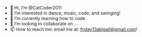 - 👋 Hi, I’m @CatCoder2011
- 👀 I’m interested in dance, music, code, and swinging!
- 🌱 I’m currently learning how to code.
- 💞️ I’m looking to collaborate on ...
- 📫 How to reach me: email me at: friday13abigail@gmail.com!

<!---
CatCoder2011/CatCoder2011 is a ✨ special ✨ repository because its `README.md` (this file) appears on your GitHub profile.
You can click the Preview link to take a look at your changes.
--->
